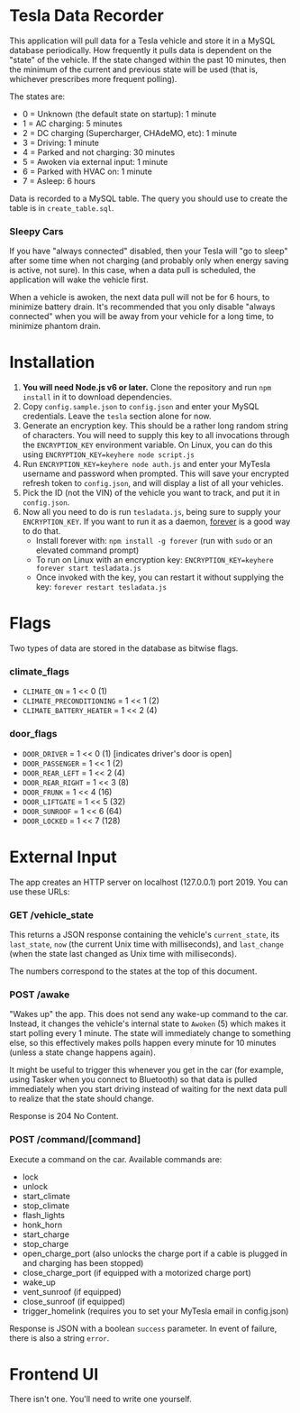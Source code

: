 # Tesla Data Recorder

This application will pull data for a Tesla vehicle and store it in a MySQL database periodically. How frequently it
pulls data is dependent on the "state" of the vehicle. If the state changed within the past 10 minutes, then the minimum
of the current and previous state will be used (that is, whichever prescribes more frequent polling).

The states are:

- 0 = Unknown (the default state on startup): 1 minute
- 1 = AC charging: 5 minutes
- 2 = DC charging (Supercharger, CHAdeMO, etc): 1 minute
- 3 = Driving: 1 minute
- 4 = Parked and not charging: 30 minutes
- 5 = Awoken via external input: 1 minute
- 6 = Parked with HVAC on: 1 minute
- 7 = Asleep: 6 hours

Data is recorded to a MySQL table. The query you should use to create the table is in `create_table.sql`.

### Sleepy Cars

If you have "always connected" disabled, then your Tesla will "go to sleep" after some time when not charging (and
probably only when energy saving is active, not sure). In this case, when a data pull is scheduled, the application will
wake the vehicle first.

When a vehicle is awoken, the next data pull will not be for 6 hours, to minimize battery drain. It's recommended that
you only disable "always connected" when you will be away from your vehicle for a long time, to minimize phantom drain.

# Installation

1. **You will need Node.js v6 or later.** Clone the repository and run `npm install` in it to download dependencies.
2. Copy `config.sample.json` to `config.json` and enter your MySQL credentials. Leave the `tesla` section alone for now.
3. Generate an encryption key. This should be a rather long random string of characters. You will need to supply this key to all invocations through the `ENCRYPTION_KEY` environment variable. On Linux, you can do this using `ENCRYPTION_KEY=keyhere node script.js` 
4. Run `ENCRYPTION_KEY=keyhere node auth.js` and enter your MyTesla username and password when prompted. This will save your encrypted refresh token to `config.json`, and will display a list of all your vehicles.
5. Pick the ID (not the VIN) of the vehicle you want to track, and put it in `config.json`.
6. Now all you need to do is run `tesladata.js`, being sure to supply your `ENCRYPTION_KEY`. If you want to run it as a daemon, [forever](https://www.npmjs.com/package/forever) is a good way to do that.
    - Install forever with: `npm install -g forever` (run with `sudo` or an elevated command prompt)
    - To run on Linux with an encryption key: `ENCRYPTION_KEY=keyhere forever start tesladata.js`
    - Once invoked with the key, you can restart it without supplying the key: `forever restart tesladata.js`

# Flags

Two types of data are stored in the database as bitwise flags.

### climate_flags

- `CLIMATE_ON` = 1 << 0 (1)
- `CLIMATE_PRECONDITIONING` = 1 << 1 (2)
- `CLIMATE_BATTERY_HEATER` = 1 << 2 (4)

### door_flags

- `DOOR_DRIVER` = 1 << 0 (1) [indicates driver's door is open]
- `DOOR_PASSENGER` = 1 << 1 (2)
- `DOOR_REAR_LEFT` = 1 << 2 (4)
- `DOOR_REAR_RIGHT` = 1 << 3 (8)
- `DOOR_FRUNK` = 1 << 4 (16)
- `DOOR_LIFTGATE` = 1 << 5 (32)
- `DOOR_SUNROOF` = 1 << 6 (64)
- `DOOR_LOCKED` = 1 << 7 (128)

# External Input

The app creates an HTTP server on localhost (127.0.0.1) port 2019. You can use these URLs:

### GET /vehicle_state

This returns a JSON response containing the vehicle's `current_state`, its `last_state`, `now` (the current Unix time with milliseconds), and `last_change` (when the state last changed as Unix time with milliseconds).

The numbers correspond to the states at the top of this document.

### POST /awake

"Wakes up" the app. This does not send any wake-up command to the car. Instead, it changes the vehicle's internal state
to `Awoken` (5) which makes it start polling every 1 minute. The state will immediately change to something else, so this
effectively makes polls happen every minute for 10 minutes (unless a state change happens again).

It might be useful to trigger this whenever you get in the car (for example, using Tasker when you connect to Bluetooth)
so that data is pulled immediately when you start driving instead of waiting for the next data pull to realize that the
state should change.

Response is 204 No Content.

### POST /command/[command]

Execute a command on the car. Available commands are:

- lock
- unlock
- start_climate
- stop_climate
- flash_lights
- honk_horn
- start_charge
- stop_charge
- open_charge_port (also unlocks the charge port if a cable is plugged in and charging has been stopped)
- close_charge_port (if equipped with a motorized charge port)
- wake_up
- vent_sunroof (if equipped)
- close_sunroof (if equipped)
- trigger_homelink (requires you to set your MyTesla email in config.json)

Response is JSON with a boolean `success` parameter. In event of failure, there is also a string `error`.

# Frontend UI

There isn't one. You'll need to write one yourself.
